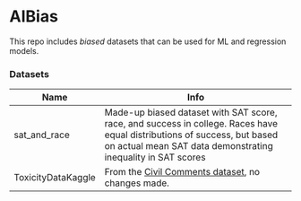 # AIBias
This repo includes *biased* datasets that can be used for ML and regression models.
### Datasets
|Name|Info|
|----|----|
|sat_and_race|Made-up biased dataset with SAT score, race, and success in college. Races have equal distributions of success, but based on actual mean SAT data demonstrating inequality in SAT scores
|ToxicityDataKaggle|From the [Civil Comments dataset](https://www.kaggle.com/c/jigsaw-unintended-bias-in-toxicity-classification/overview), no changes made.|
